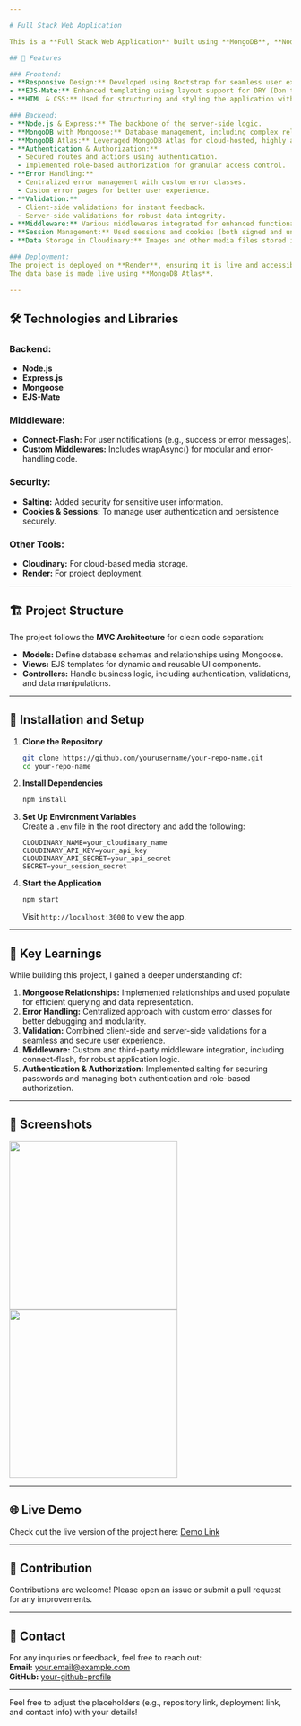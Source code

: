 ```yaml
---

# Full Stack Web Application  

This is a **Full Stack Web Application** built using **MongoDB**, **Node.js**, **Express**, and **Bootstrap**, following the **MVC (Model-View-Controller)** architecture to ensure maintainable and scalable code. Below, you'll find the key features, technologies used, and setup instructions.  

## 🌟 Features  

### Frontend:  
- **Responsive Design:** Developed using Bootstrap for seamless user experience across devices.  
- **EJS-Mate:** Enhanced templating using layout support for DRY (Don't Repeat Yourself) principles.
- **HTML & CSS:** Used for structuring and styling the application with responsive design principles.

### Backend:  
- **Node.js & Express:** The backbone of the server-side logic.  
- **MongoDB with Mongoose:** Database management, including complex relationships and validations.
- **MongoDB Atlas:** Leveraged MongoDB Atlas for cloud-hosted, highly available, and secure database storage.
- **Authentication & Authorization:**  
  - Secured routes and actions using authentication.  
  - Implemented role-based authorization for granular access control.  
- **Error Handling:**  
  - Centralized error management with custom error classes.  
  - Custom error pages for better user experience.  
- **Validation:**  
  - Client-side validations for instant feedback.  
  - Server-side validations for robust data integrity.  
- **Middleware:** Various middlewares integrated for enhanced functionality.  
- **Session Management:** Used sessions and cookies (both signed and unsigned) to manage user sessions and preferences securely.  
- **Data Storage in Cloudinary:** Images and other media files stored in the cloud for efficient handling and scalability.  

### Deployment:  
The project is deployed on **Render**, ensuring it is live and accessible. 
The data base is made live using **MongoDB Atlas**.

---
```


## 🛠️ Technologies and Libraries  

### Backend:  
- **Node.js**  
- **Express.js**  
- **Mongoose**  
- **EJS-Mate**  

### Middleware:  
- **Connect-Flash:** For user notifications (e.g., success or error messages).  
- **Custom Middlewares:** Includes wrapAsync() for modular and error-handling code.  

### Security:  
- **Salting:** Added security for sensitive user information.  
- **Cookies & Sessions:** To manage user authentication and persistence securely.  

### Other Tools:  
- **Cloudinary:** For cloud-based media storage.  
- **Render:** For project deployment.  

---

## 🏗️ Project Structure  

The project follows the **MVC Architecture** for clean code separation:  

- **Models:** Define database schemas and relationships using Mongoose.  
- **Views:** EJS templates for dynamic and reusable UI components.  
- **Controllers:** Handle business logic, including authentication, validations, and data manipulations.  

---

## 🚀 Installation and Setup  

1. **Clone the Repository**  
   ```bash  
   git clone https://github.com/yourusername/your-repo-name.git  
   cd your-repo-name  
   ```  

2. **Install Dependencies**  
   ```bash  
   npm install  
   ```  

3. **Set Up Environment Variables**  
   Create a `.env` file in the root directory and add the following:  
   ```env  
   CLOUDINARY_NAME=your_cloudinary_name  
   CLOUDINARY_API_KEY=your_api_key  
   CLOUDINARY_API_SECRET=your_api_secret  
   SECRET=your_session_secret  
   ```  

4. **Start the Application**  
   ```bash  
   npm start  
   ```  
   Visit `http://localhost:3000` to view the app.  

---

## 🔑 Key Learnings  

While building this project, I gained a deeper understanding of:  
1. **Mongoose Relationships:** Implemented relationships and used populate for efficient querying and data representation.  
2. **Error Handling:** Centralized approach with custom error classes for better debugging and modularity.  
3. **Validation:** Combined client-side and server-side validations for a seamless and secure user experience.  
4. **Middleware:** Custom and third-party middleware integration, including connect-flash, for robust application logic.  
5. **Authentication & Authorization:** Implemented salting for securing passwords and managing both authentication and role-based authorization.  

---

## 📸 Screenshots  

<img src="https://github.com/user-attachments/assets/37e61fb1-3090-4ce2-bba1-11125477cfba" height=300px>
<img src="https://github.com/user-attachments/assets/05b17d21-d52f-42d8-a3ac-ad954629ab3d" height=300px>
 
---

## 🌐 Live Demo  

Check out the live version of the project here: [Demo Link](https://destiny-webapp.onrender.com/listings)

---

## 🤝 Contribution  

Contributions are welcome! Please open an issue or submit a pull request for any improvements.  

---

## 📧 Contact  

For any inquiries or feedback, feel free to reach out:  
**Email:** your.email@example.com  
**GitHub:** [your-github-profile](https://github.com/yourusername)  

---  

Feel free to adjust the placeholders (e.g., repository link, deployment link, and contact info) with your details!
